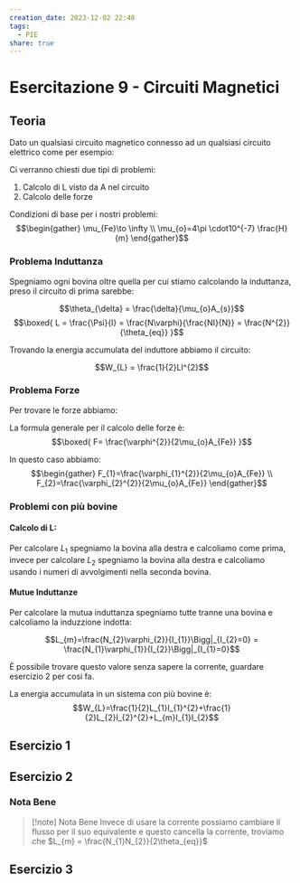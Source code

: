```yaml
---
creation_date: 2023-12-02 22:48
tags:
  - PIE
share: true
---
```

# Esercitazione 9 - Circuiti Magnetici

## Teoria

Dato un qualsiasi circuito magnetico connesso ad un qualsiasi circuito elettrico come per esempio:

<!Diagramma circuito magnetico e elettrico>

Ci verranno chiesti due tipi di problemi:
1. Calcolo di L visto da A nel circuito
2. Calcolo delle forze

Condizioni di base per i nostri problemi:
$$\begin{gather}
\mu_{Fe}\to \infty \\
\mu_{o}=4\pi \cdot10^{-7} \frac{H}{m}
\end{gather}$$
### Problema Induttanza

Spegniamo ogni bovina oltre quella per cui stiamo calcolando la induttanza, preso il circuito di prima sarebbe:

<!Diagramma circuiti rappresentativi>

$$\theta_{\delta} = \frac{\delta}{\mu_{o}A_{s}}$$
$$\boxed{ L = \frac{\Psi}{I} = \frac{N\varphi}{\frac{NI}{N}} = \frac{N^{2}}{\theta_{eq}} }$$

Trovando la energia accumulata del induttore abbiamo il circuito:
<!Diagramma circuito per L>
$$W_{L} = \frac{1}{2}LI^{2}$$
### Problema Forze
Per trovare le forze abbiamo:

<!Diagramma circuito magnetico forze>

La formula generale per il calcolo delle forze è:
$$\boxed{ F= \frac{\varphi^{2}}{2\mu_{o}A_{Fe}} }$$

In questo caso abbiamo:
$$\begin{gather}
F_{1}=\frac{\varphi_{1}^{2}}{2\mu_{o}A_{Fe}} \\
F_{2}=\frac{\varphi_{2}^{2}}{2\mu_{o}A_{Fe}}
\end{gather}$$
### Problemi con più bovine

<!Diagramma circuito magnetico a più bovine>

#### Calcolo di L:
Per calcolare $L_{1}$ spegniamo la bovina alla destra e calcoliamo come prima, invece per calcolare $L_{2}$ spegniamo la bovina alla destra e calcoliamo usando i numeri di avvolgimenti nella seconda bovina.

<!Diagramma calcolo L con più bovine>

#### Mutue Induttanze

Per calcolare la mutua induttanza spegniamo tutte tranne una bovina e calcoliamo la induzzione indotta:

<!Diagramma mutue induttanze>

$$L_{m}=\frac{N_{2}\varphi_{2}}{I_{1}}\Bigg|_{I_{2}=0} = \frac{N_{1}\varphi_{1}}{I_{2}}\Bigg|_{I_{1}=0}$$

È possibile trovare questo valore senza sapere la corrente, guardare esercizio 2 per cosi fa.

La energia accumulata in un sistema con più bovine è:
$$W_{L}=\frac{1}{2}L_{1}I_{1}^{2}+\frac{1}{2}L_{2}I_{2}^{2}+L_{m}I_{1}I_{2}$$


## Esercizio 1

## Esercizio 2

### Nota Bene
> [!note] Nota Bene
> Invece di usare la corrente possiamo cambiare il flusso per il suo equivalente e questo cancella la corrente, troviamo che $L_{m} = \frac{N_{1}N_{2}}{2\theta_{eq}}$
## Esercizio 3

